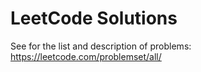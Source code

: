# LeetCode Solutions

See for the list and description of problems: https://leetcode.com/problemset/all/
